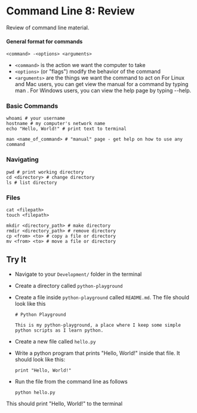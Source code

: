 # Command Line 8: Review

Review of command line material.

#### General format for commands
`<command> -<options> <arguments>`

* `<command>` is the action we want the computer to take
* `<options>` (or "flags") modify the behavior of the command
* `<arguments>` are the things we want the command to act on
For Linux and Mac users, you can get view the manual for a command by typing man <command>. For Windows users, you can view the help page by typing <command> --help.

### Basic Commands
```
whoami # your username
hostname # my computer's network name
echo "Hello, World!" # print text to terminal

man <name_of_command> # "manual" page - get help on how to use any command
```
### Navigating

```
pwd # print working directory
cd <directory> # change directory
ls # list directory
```

### Files
```
cat <filepath>
touch <filepath>

mkdir <directory_path> # make directory
rmdir <directory_path> # remove directory
cp <from> <to> # copy a file or directory
mv <from> <to> # move a file or directory
```

## Try It
* Navigate to your `Development/` folder in the terminal
* Create a directory called `python-playground`
* Create a file inside `python-playground` called `README.md`. The file should look like this
	
	```
	# Python Playground
	
	This is my python-playground, a place where I keep some simple python scripts as I learn python.
	
	```

* Create a new file called `hello.py`
* Write a python program that prints "Hello, World!" inside that file. It should look like this:

	```
	print "Hello, World!"
	```

* Run the file from the command line as follows

	```
	python hello.py
	```
	
This should print "Hello, World!" to the terminal
